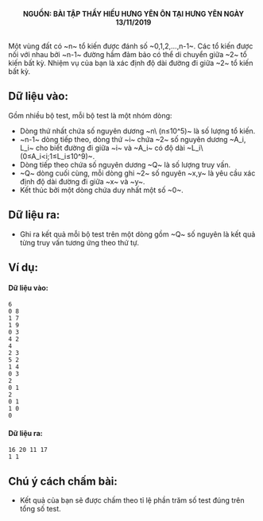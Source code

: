 **<center>NGUỒN: BÀI TẬP THẦY HIẾU HƯNG YÊN ÔN TẠI HƯNG YÊN NGÀY 13/11/2019</center>**
<br>

Một vùng đất có ~n~ tổ kiến được đánh số ~0,1,2,…,n-1~. Các tổ kiến được nối với nhau bởi ~n-1~ đường hầm đảm bảo có thể di chuyển giữa ~2~ tổ kiến bất kỳ. Nhiệm vụ của bạn là xác định độ dài đường đi giữa ~2~ tổ kiến bất kỳ.

## Dữ liệu vào: 
Gồm nhiều bộ test, mỗi bộ test là một nhóm dòng:
- Dòng thứ nhất chứa số nguyên dương ~n\ (n≤10^5)~ là số lượng tổ kiến.
- ~n-1~ dòng tiếp theo, dòng thứ ~i~ chứa ~2~ số nguyên dương ~A_i, L_i~ cho biết đường đi giữa ~i~ và ~A_i~ có độ dài ~L_i\ (0≤A_i<i;1≤L_i≤10^9)~.
- Dòng tiếp theo chứa số nguyên dương ~Q~ là số lượng truy vấn.
- ~Q~ dòng cuối cùng, mỗi dòng ghi ~2~ số nguyên ~x,y~ là yêu cầu xác định độ dài đường đi giữa ~x~ và ~y~.
- Kết thúc bởi một dòng chứa duy nhất một số ~0~.

## Dữ liệu ra:
- Ghi ra kết quả mỗi bộ test trên một dòng gồm ~Q~ số nguyên là kết quả từng truy vấn tương ứng theo thứ tự.

## Ví dụ:
#### Dữ liệu vào:
```
6
0 8
1 7
1 9
0 3
4 2
4
2 3
5 2
1 4
0 3
2
0 1
2
0 1
1 0
0
```

#### Dữ liệu ra:
```
16 20 11 17
1 1
```

## Chú ý cách chấm bài:
- Kết quả của bạn sẽ được chấm theo tỉ lệ phần trăm số test đúng trên tổng số test.